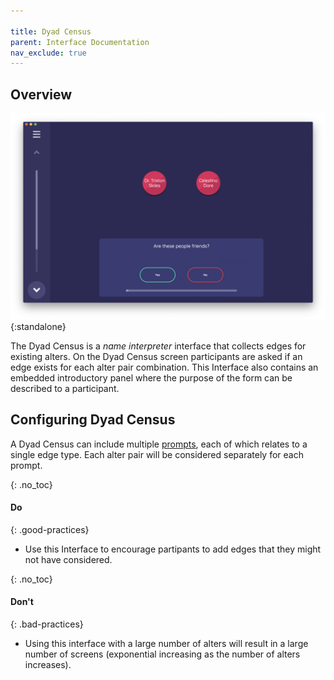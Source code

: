 ```yaml
---

title: Dyad Census
parent: Interface Documentation
nav_exclude: true
---
```


## Overview

![Dyad Census Interface](/assets/img/interface-documentation/dyad-census/dyad-example.png){:standalone}

The Dyad Census is a _name interpreter_ interface that collects edges for existing alters. On the Dyad Census screen participants are asked if an edge exists for each alter pair combination. This Interface also contains an embedded introductory panel where the purpose of the form can be described to a participant. 

## Configuring Dyad Census

A Dyad Census can include multiple [prompts](../key-concepts/prompts.md), each of which relates to a single edge type. Each alter pair will be considered separately for each prompt.

{: .no_toc}
#### Do

{: .good-practices}
- Use this Interface to encourage partipants to add edges that they might not have considered.

{: .no_toc}
#### Don't

{: .bad-practices}
- Using this interface with a large number of alters will result in a large number of screens (exponential increasing as the number of alters increases).
